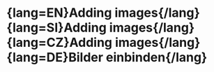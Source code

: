 # {lang=EN}Adding images{/lang}{lang=SI}Adding images{/lang}{lang=CZ}Adding images{/lang}{lang=DE}Bilder einbinden{/lang}

